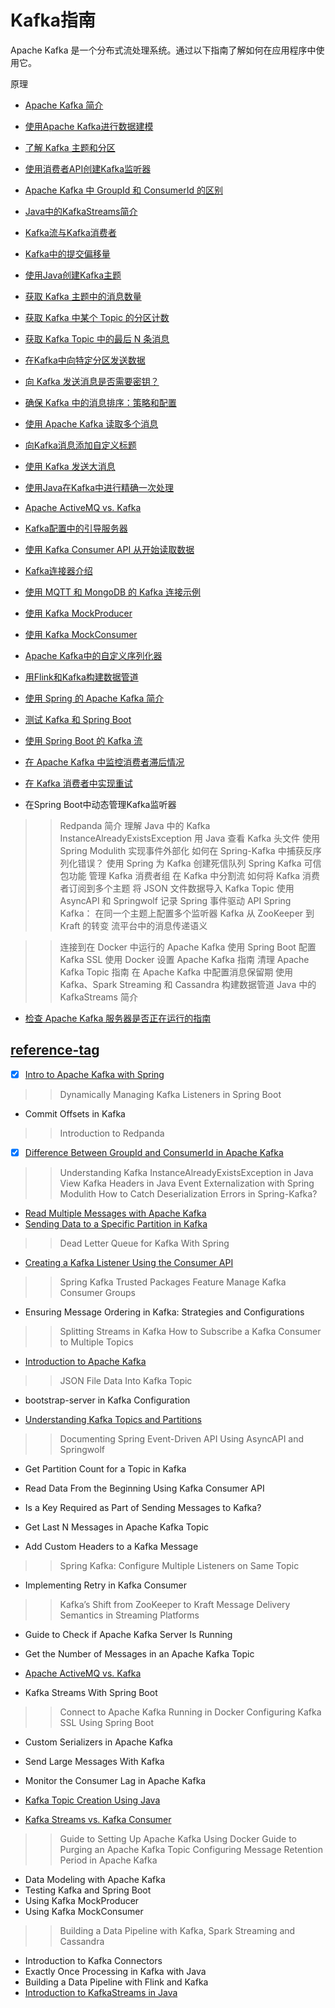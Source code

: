 # Kafka指南

Apache Kafka 是一个分布式流处理系统。通过以下指南了解如何在应用程序中使用它。

原理

- [Apache Kafka 简介](../apache-kafka-2/apache-kafka_zh.md)
- [使用Apache Kafka进行数据建模](../algorithms-modules/apache-kafka-data-modeling_zh.md)
- [了解 Kafka 主题和分区](../spring-kafka-2/kafka-topics-partitions_zh.md)

- [使用消费者API创建Kafka监听器](../apache-kafka-2/kafka-create-listener-consumer-api_zh.md)
- [Apache Kafka 中 GroupId 和 ConsumerId 的区别](../spring-kafka-3/apache-kafka-groupid-vs-consumerid_zh.md)
- [Java中的KafkaStreams简介](java-kafka-streams_zh.md)
- [Kafka流与Kafka消费者](java-kafka-streams-vs-kafka-consumer_zh.md)

- [Kafka中的提交偏移量](../apache-kafka-3/kafka-commit-offsets_zh.md)

- [使用Java创建Kafka主题](kafka-topic-creation_zh.md)
- [获取 Kafka 主题中的消息数量](../spring-kafka/java-kafka-count-topic-messages_zh.md)
- [获取 Kafka 中某个 Topic 的分区计数](../apache-kafka-2/java-kafka-partition-count-topic_zh.md)
- [获取 Kafka Topic 中的最后 N 条消息](../apache-kafka-2/java-apache-kafka-get-last-n-messages_zh.md)

- [在Kafka中向特定分区发送数据](../spring-kafka/kafka-send-data-partition_zh.md)
- [向 Kafka 发送消息是否需要密钥？](../apache-kafka-2/java-kafka-message-key_zh.md)
- [确保 Kafka 中的消息排序：策略和配置](../apache-kafka-2/kafka-message-ordering_zh.md)
- [使用 Apache Kafka 读取多个消息](../apache-kafka-2/kafka-read-multiple-messages_zh.md)
- [向Kafka消息添加自定义标题](../apache-kafka-2/java-kafka-custom-headers_zh.md)
- [使用 Kafka 发送大消息](../spring-kafka/java-kafka-send-large-message_zh.md)

- [使用Java在Kafka中进行精确一次处理](kafka-exactly-once_zh.md)
- [Apache ActiveMQ vs. Kafka](apache-activemq-vs-kafka_zh.md)
- [Kafka配置中的引导服务器](../apache-kafka-2/java-kafka-bootstrap-server_zh.md)

- [使用 Kafka Consumer API 从开始读取数据](../apache-kafka-2/java-kafka-consumer-api-read_zh.md)
- [Kafka连接器介绍](kafka-connectors-guide_zh.md)
- [使用 MQTT 和 MongoDB 的 Kafka 连接示例](kafka-connect-mqtt-mongodb_zh.md)
- [使用 Kafka MockProducer](kafka-mockproducer_zh.md)
- [使用 Kafka MockConsumer](kafka-mockconsumer_zh.md)

- [Apache Kafka中的自定义序列化器](kafka-custom-serializer_zh.md)
- [用Flink和Kafka构建数据管道](kafka-flink-data-pipeline_zh.md)

- [使用 Spring 的 Apache Kafka 简介](../spring-kafka/spring-kafka_zh.md)
- [测试 Kafka 和 Spring Boot](../spring-kafka/spring-boot-kafka-testing_zh.md)
- [使用 Spring Boot 的 Kafka 流](../spring-kafka/spring-boot-kafka-streams_zh.md)
- [在 Apache Kafka 中监控消费者滞后情况](../spring-kafka/java-kafka-consumer-lag_zh.md)
- [在 Kafka 消费者中实现重试](../spring-kafka/spring-retry-kafka-consumer_zh.md)
- 在Spring Boot中动态管理Kafka监听器

>> Redpanda 简介
>> 理解 Java 中的 Kafka InstanceAlreadyExistsException
>> 用 Java 查看 Kafka 头文件
>> 使用 Spring Modulith 实现事件外部化
>> 如何在 Spring-Kafka 中捕获反序列化错误？
>> 使用 Spring 为 Kafka 创建死信队列
>> Spring Kafka 可信包功能
>> 管理 Kafka 消费者组
>> 在 Kafka 中分割流
>> 如何将 Kafka 消费者订阅到多个主题
>> 将 JSON 文件数据导入 Kafka Topic
>> 使用 AsyncAPI 和 Springwolf 记录 Spring 事件驱动 API
>> Spring Kafka： 在同一个主题上配置多个监听器
>> Kafka 从 ZooKeeper 到 Kraft 的转变
>> 流平台中的消息传递语义

>> 连接到在 Docker 中运行的 Apache Kafka
>> 使用 Spring Boot 配置 Kafka SSL
>> 使用 Docker 设置 Apache Kafka 指南
>> 清理 Apache Kafka Topic 指南
>> 在 Apache Kafka 中配置消息保留期
>> 使用 Kafka、Spark Streaming 和 Cassandra 构建数据管道
>> Java 中的 KafkaStreams 简介

- [检查 Apache Kafka 服务器是否正在运行的指南](../apache-kafka-2/apache-kafka-check-server-is-running_zh.md)

## [reference-tag](https://www.baeldung.com/tag/kafka)

- [x] [Intro to Apache Kafka with Spring](https://www.baeldung.com/spring-kafka)

>> Dynamically Managing Kafka Listeners in Spring Boot

- Commit Offsets in Kafka

>> Introduction to Redpanda

- [x] [Difference Between GroupId and ConsumerId in Apache Kafka](https://www.baeldung.com/apache-kafka-groupid-vs-consumerid)

>> Understanding Kafka InstanceAlreadyExistsException in Java
>> View Kafka Headers in Java
>> Event Externalization with Spring Modulith
>> How to Catch Deserialization Errors in Spring-Kafka?

- [Read Multiple Messages with Apache Kafka](https://www.baeldung.com/kafka-read-multiple-messages)
- [Sending Data to a Specific Partition in Kafka](https://www.baeldung.com/kafka-send-data-partition)

>> Dead Letter Queue for Kafka With Spring

- [Creating a Kafka Listener Using the Consumer API](https://www.baeldung.com/kafka-create-listener-consumer-api)

>> Spring Kafka Trusted Packages Feature
>> Manage Kafka Consumer Groups

- Ensuring Message Ordering in Kafka: Strategies and Configurations

>> Splitting Streams in Kafka
>> How to Subscribe a Kafka Consumer to Multiple Topics

- [Introduction to Apache Kafka](https://www.baeldung.com/apache-kafka)

>> JSON File Data Into Kafka Topic

- bootstrap-server in Kafka Configuration

- [Understanding Kafka Topics and Partitions](https://www.baeldung.com/kafka-topics-partitions)

>> Documenting Spring Event-Driven API Using AsyncAPI and Springwolf

- Get Partition Count for a Topic in Kafka

- Read Data From the Beginning Using Kafka Consumer API
- Is a Key Required as Part of Sending Messages to Kafka?

- Get Last N Messages in Apache Kafka Topic
- Add Custom Headers to a Kafka Message

>> Spring Kafka: Configure Multiple Listeners on Same Topic

- Implementing Retry in Kafka Consumer

>> Kafka’s Shift from ZooKeeper to Kraft
>> Message Delivery Semantics in Streaming Platforms

- Guide to Check if Apache Kafka Server Is Running

- Get the Number of Messages in an Apache Kafka Topic
- [Apache ActiveMQ vs. Kafka](https://www.baeldung.com/apache-activemq-vs-kafka)

- Kafka Streams With Spring Boot

>> Connect to Apache Kafka Running in Docker
>> Configuring Kafka SSL Using Spring Boot

- Custom Serializers in Apache Kafka

- Send Large Messages With Kafka
- Monitor the Consumer Lag in Apache Kafka
- [Kafka Topic Creation Using Java](https://www.baeldung.com/kafka-topic-creation)
- [Kafka Streams vs. Kafka Consumer](https://www.baeldung.com/java-kafka-streams-vs-kafka-consumer)

>> Guide to Setting Up Apache Kafka Using Docker
>> Guide to Purging an Apache Kafka Topic
>> Configuring Message Retention Period in Apache Kafka

- Data Modeling with Apache Kafka
- Testing Kafka and Spring Boot
- Using Kafka MockProducer
- Using Kafka MockConsumer

>> Building a Data Pipeline with Kafka, Spark Streaming and Cassandra

- Introduction to Kafka Connectors
- Exactly Once Processing in Kafka with Java
- Building a Data Pipeline with Flink and Kafka
- [Introduction to KafkaStreams in Java](https://www.baeldung.com/java-kafka-streams)
